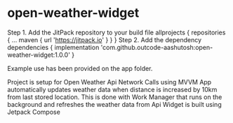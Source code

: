 # open-weather-widget

Step 1. Add the JitPack repository to your build file
allprojects {
		repositories {
			...
			maven { url 'https://jitpack.io' }
		}
	}
Step 2. Add the dependency
dependencies {
	        implementation 'com.github.outcode-aashutosh:open-weather-widget:1.0.0'
	}


Example use has been provided on the app folder.

Project is setup for Open Weather Api Network Calls using MVVM
App automatically updates weather data when distance is increased by 10km from last stored location. This is done with Work Manager that runs on the background and refreshes the weather data from Api
Widget is built using Jetpack Compose
